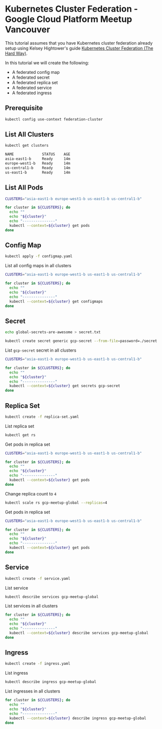 # Kubernetes Cluster Federation - Google Cloud Platform Meetup Vancouver

This tutorial assumes that you have Kubernetes cluster federation already setup using Kelsey Hightower's guide [Kubernetes Cluster Federation (The Hard Way)](https://github.com/kelseyhightower/kubernetes-cluster-federation).

In this tutorial we will create the following:

* A federated config map
* A federated secret
* A federated replica set
* A federated service
* A federated ingress

## Prerequisite

```bash
kubectl config use-context federation-cluster
```

## List All Clusters

```bash
kubectl get clusters
```

```bash
NAME             STATUS    AGE
asia-east1-b     Ready     14m
europe-west1-b   Ready     14m
us-central1-b    Ready     14m
us-east1-b       Ready     14m
```

## List All Pods

```bash
CLUSTERS="asia-east1-b europe-west1-b us-east1-b us-central1-b"
```

```bash
for cluster in ${CLUSTERS}; do
  echo ""
  echo "${cluster}"
  echo "---------------"
  kubectl --context=${cluster} get pods
done
```

## Config Map

```bash
kubectl apply -f configmap.yaml
```

List all config maps in all clusters

```bash
CLUSTERS="asia-east1-b europe-west1-b us-east1-b us-central1-b"
```

```bash
for cluster in ${CLUSTERS}; do
  echo ""
  echo "${cluster}"
  echo "---------------"
  kubectl --context=${cluster} get configmaps
done
```

## Secret

```bash
echo global-secrets-are-awesome > secret.txt
```

```bash
kubectl create secret generic gcp-secret --from-file=password=./secret.txt
```

List `gcp-secret` secret in all clusters

```bash
CLUSTERS="asia-east1-b europe-west1-b us-east1-b us-central1-b"
```

```bash
for cluster in ${CLUSTERS}; do
  echo ""
  echo "${cluster}"
  echo "---------------"
  kubectl --context=${cluster} get secrets gcp-secret
done
```

## Replica Set

```bash
kubectl create -f replica-set.yaml
```

List replica set

```bash
kubectl get rs
```

Get pods in replica set

```bash
CLUSTERS="asia-east1-b europe-west1-b us-east1-b us-central1-b" 
```

```bash
for cluster in ${CLUSTERS}; do
  echo ""
  echo "${cluster}"
  echo "---------------"
  kubectl --context=${cluster} get pods
done
```

Change replica count to `4`

```bash
kubectl scale rs gcp-meetup-global --replicas=4
```

Get pods in replica set

```bash
CLUSTERS="asia-east1-b europe-west1-b us-east1-b us-central1-b"
```

```bash
for cluster in ${CLUSTERS}; do
  echo ""
  echo "${cluster}"
  echo "---------------"
  kubectl --context=${cluster} get pods
done
```

## Service

```bash
kubectl create -f service.yaml
```

List service

```bash
kubectl describe services gcp-meetup-global
```

List services in all clusters

```bash
for cluster in ${CLUSTERS}; do
  echo ""
  echo "${cluster}"
  echo "---------------"
  kubectl --context=${cluster} describe services gcp-meetup-global
done
```

## Ingress

```bash
kubectl create -f ingress.yaml
```

List ingress

```bash
kubectl describe ingress gcp-meetup-global
```

List ingresses in all clusters

```bash
for cluster in ${CLUSTERS}; do
  echo ""
  echo "${cluster}"
  echo "---------------"
  kubectl --context=${cluster} describe ingress gcp-meetup-global
done
```